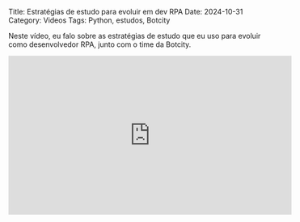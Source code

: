 Title: Estratégias de estudo para evoluir em dev RPA
Date: 2024-10-31
Category: Videos
Tags: Python, estudos, Botcity


Neste vídeo, eu falo sobre as estratégias de estudo que eu uso para evoluir como desenvolvedor RPA, junto com o time da Botcity.

<iframe width="560" height="315" src="https://www.youtube.com/embed/9JJcPCEZWC4?si=GiIzLxGpRInes9NS" title="YouTube video player" frameborder="0" allow="accelerometer; autoplay; clipboard-write; encrypted-media; gyroscope; picture-in-picture; web-share" referrerpolicy="strict-origin-when-cross-origin" allowfullscreen></iframe>